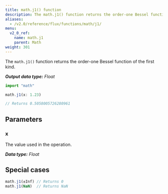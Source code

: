 ```yaml
---
title: math.j1() function
description: The math.j1() function returns the order-one Bessel function of the first kind.
aliases:
  - /v2.0/reference/flux/functions/math/j1/
menu:
  v2_0_ref:
    name: math.j1
    parent: Math
weight: 301
---
```


The `math.j1()` function returns the order-one Bessel function of the first kind.

_**Output data type:** Float_

```js
import "math"

math.j1(x: 1.23)

// Returns 0.5058005726280961
```

## Parameters

### x
The value used in the operation.

_**Data type:** Float_

## Special cases
```js
math.j1(±Inf) // Returns 0
math.j1(NaN)  // Returns NaN
```
